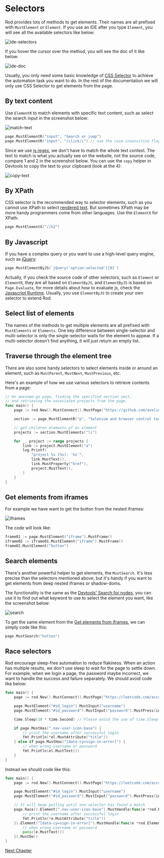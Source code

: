 # Selectors

Rod provides lots of methods to get elements. Their names are all prefixed with
`MustElement` or `Element`. If you use an IDE after you type `Element`, you will
see all the available selectors like below:

![ide-selectors](ide-selectors.png)

If you hover the cursor over the method, you will see the doc of it like below:

![ide-doc](ide-doc.png)

Usually, you only need some basic knowledge of [CSS Selector](css-selector) to achieve the automation task you want to do.
In the rest of the documentation we will only use CSS Selector to get elements from the page.

## By text content

Use `ElementR` to match elements with specific text content, such as select the search input in the screenshot below:

![match-text](match-text.png)

```go
page.MustElementR("input", "Search or jump")
page.MustElementR("input", "/click/i") // use the case-insensitive flag "i"
```

Since we use [js regex](https://developer.mozilla.org/en-US/docs/Web/JavaScript/Reference/Global_Objects/RegExp), we don't have to match the whole text context.
The text to match is what you actually see on the website, not the source code, compare 1 and 2 in the screenshot below. You can use the `copy` helper in Devtools to copy the text to your clipboard (look at the 4):

![copy-text](copy-text.png)

## By XPath

CSS selector is the recommended way to selector elements, such as you cannot use XPath to select [rendered text](https://stackoverflow.com/questions/51992258/xpath-to-find-pseudo-element-after-in-side-a-div-element-with-out-any-content/51993454).
But sometimes XPath may be more handy programmers come from other languages.
Use the `ElementX` for XPath:

```go
page.MustElementX("//h2")
```

## By Javascript

If you have a complex query or you want to use a high-level query engine, such as [jQuery](https://jquery.com/):

```go
page.MustElementByJS(`jQuery('option:selected')[0]`)
```

Actually, if you check the source code of other selectors, such as `Element` or `ElementR`, they are all based on `ElementByJS`,
and `ElementByJS` is based on `Page.Evaluate`, for more details about how to evaluate js, check the [Javascript Runtime](/javascript-runtime.md).
Usually, you use `ElementByJS` to create your own selector to extend Rod.

## Select list of elements

The names of the methods to get multiple elements are all prefixed with `MustElements` or `Elements`.
One key difference between single-selector and multi-selector is only the single-selector waits for the
element to appear. If a multi-selector doesn't find anything, it will just return an empty list.

## Traverse through the element tree

There are also some handy selectors to select elements inside or around an element, such as
`MustParent`, `MustNext`, `MustPrevious`, etc.

Here's an example of how we use various selectors to retrieve contents from a page:

```go
// On awesome-go page, finding the specified section sect,
// and retrieving the associated projects from the page.
func main() {
	page := rod.New().MustConnect().MustPage("https://github.com/avelino/awesome-go")

	section := page.MustElementR("p", "Selenium and browser control tools").MustNext()

	// get children elements of an element
	projects := section.MustElements("li")

	for _, project := range projects {
		link := project.MustElement("a")
		log.Printf(
			"project %s (%s): '%s'",
			link.MustText(),
			link.MustProperty("href"),
			project.MustText(),
		)
	}
}
```

## Get elements from iframes

For example we have want to get the button from the nested iframes:

![iframes](iframes.png)

The code will look like:

```go
frame01 := page.MustElement("iframe").MustFrame()
iframe02 := iframe01.MustElement("iframe").MustFrame()
frame02.MustElement("button")
```

## Search elements

There's another powerful helper to get elements, the `MustSearch`. It's less precise than the selectors mentioned above,
but it's handy if you want to get elements from deep nested iframes or shadow-doms.

The functionality is the same as the [Devtools' Search for nodes](https://developers.google.com/web/tools/chrome-devtools/dom#search), you can use it to find out what keyword to use to select the element you want,
like the screenshot below:

![search](search.png)

To get the same element from the [Get elements from iframes](#get-elements-from-iframes), we can simply code like this:

```go
page.MustSearch("button")
```

## Race selectors

Rod encourage sleep-free automation to reduce flakiness.
When an action has multiple results, we don't use sleep to wait for the page to settle down.
For example, when we login a page, the password maybe incorrect, we want to handle the success and failure separately.
We should avoid code like below:

```go
func main() {
	page := rod.New().MustConnect().MustPage("https://leetcode.com/accounts/login/")

	page.MustElement("#id_login").MustInput("username")
	page.MustElement("#id_password").MustInput("password").MustPress(input.Enter)

	time.Sleep(10 * time.Second) // Please avoid the use of time.Sleep!

	if page.MustHas(".nav-user-icon-base") {
		// print the username after successful login
		fmt.Println(*el.MustAttribute("title"))
	} else if page.MustHas("[data-cy=sign-in-error]") {
		// when wrong username or password
		fmt.Println(el.MustText())
	}
}
```

Instead we should code like this:

```go
func main() {
	page := rod.New().MustConnect().MustPage("https://leetcode.com/accounts/login/")

	page.MustElement("#id_login").MustInput("username")
	page.MustElement("#id_password").MustInput("password").MustPress(input.Enter)

	// It will keep polling until one selector has found a match
	page.Race().Element(".nav-user-icon-base").MustHandle(func(e *rod.Element) {
		// print the username after successful login
		fmt.Println(*e.MustAttribute("title"))
	}).Element("[data-cy=sign-in-error]").MustHandle(func(e *rod.Element) {
		// when wrong username or password
		panic(e.MustText())
	}).MustDo()
}
```

[Next Chapter](/events/README.md)
